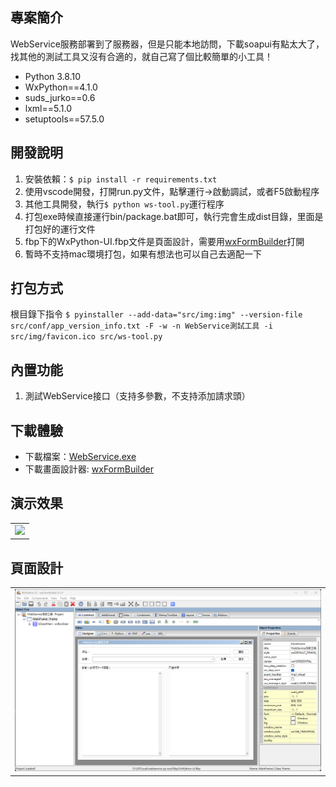 ## 專案簡介

WebService服務部署到了服務器，但是只能本地訪問，下載soapui有點太大了，找其他的測試工具又沒有合適的，就自己寫了個比較簡單的小工具！

* Python 3.8.10
* WxPython==4.1.0
* suds_jurko==0.6
* lxml==5.1.0
* setuptools==57.5.0

## 開發說明
1. 安裝依賴：`$ pip install -r requirements.txt`
2. 使用vscode開發，打開run.py文件，點擊運行→啟動調試，或者F5啟動程序
3. 其他工具開發，執行`$ python ws-tool.py`運行程序
4. 打包exe時候直接運行bin/package.bat即可，執行完會生成dist目錄，里面是打包好的運行文件
5. fbp下的WxPython-UI.fbp文件是頁面設計，需要用[wxFormBuilder](https://github.com/wxFormBuilder/wxFormBuilder)打開
6. 暫時不支持mac環境打包，如果有想法也可以自己去適配一下 

## 打包方式
根目錄下指令 `$ pyinstaller --add-data="src/img:img" --version-file src/conf/app_version_info.txt -F -w -n WebService測試工具 -i src/img/favicon.ico src/ws-tool.py`

## 內置功能

1.  測試WebService接口（支持多參數，不支持添加請求頭）

## 下載體驗

- 下載檔案：[WebService.exe](<https://github.com/m121752332/webservice-py-tool/releases/download/v1.0.1/WebService_v1.exe>)
- 下載畫面設計器: [wxFormBuilder](<https://github.com/wxFormBuilder/wxFormBuilder/releases/tag/v4.1.0>)
## 演示效果

<table>
    <tr>
        <td><img src="https://images.gitee.com/uploads/images/2021/0929/105308_50cae80a_389553.png"/></td>
    </tr>
</table>




## 頁面設計

<table>
    <tr>
        <td><img src="docs/webservice_tool_001.png"/></td>
    </tr>
</table>
